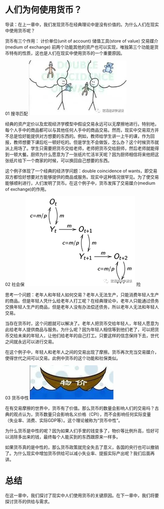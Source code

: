 # 人们为何使用货币？

导读：在上一章中，我们发现货币在经典理论中是没有价值的。为什么人们在现实中使用货币呢？

货币有三个作用：
计价单位(unit of account)
储值工具(store of value)
交易媒介(medium of exchange)
前两个功能其他的资产也可以实现，唯独第三个功能是货币特有的性质，这也是人们在现实中使用货币的一个重要原因。

01 
搜寻匹配
![daca0baf1beef2113577855134996739](assets/daca0baf1beef2113577855134996739.jpg)


经典的资产定价以及宏观经济学模型中假设交易永远可以无摩擦地进行。特别地，每个人手中的商品都可以与其他任何人手中的商品交易。然而，现实中交易双方并不总是恰好能提供对方想要的东西的。例如，教师给学生讲一上午的课，作为回报，教师想要下课后吃一顿好吃的。但是学生不会做饭，怎么办？这个时候货币就派上用场了。学生只需要把货币交给老师，老师把货币交给厨师，然后老师就能得到一顿大餐。厨师为什么愿意为了一张纸片忙活半天呢？因为厨师相信将来他把这张纸片给下一个商家的时候，可以换回自己想要的东西。

这个例子体现了一个经典的经济学问题：double coincidence of wants，即交易双方都恰好想要对方能够提供的商品或服务。现实中这种情况很罕见。为了使交易能够顺利进行，人们发明了货币。在这个例子中，货币发挥了交易媒介(medium of exchange)的作用。


02 
社会保
![bd68fbbf6ecb96ed6f8586ca624d5af2](assets/bd68fbbf6ecb96ed6f8586ca624d5af2.jpg)
险


思考一个问题：老年人和年轻人如何交易？老年人无法生产，只能消费年轻人生产的商品。但是年轻人凭什么给老年人打工呢？在经典理论中，老年人只能通过债务交换年轻人生产的商品，但是老年人没有办法偿还债务，所以老年人无法和年轻人交易。

当存在货币时，这个问题就可以解决了。老年人把货币交给年轻人，年轻人愿意为此给老年人提供商品与服务。为什么呢？因为年轻人相信等到他们老了，可以把货币交给未来的年轻人，让他们给老年的自己打工。只要这样的信念保持下去，世代之间就永远可以进行交易。

在这个例子中，年轻人和老年人之间的交易出现了摩擦。货币再次充当交易媒介，使得世代之间可以交易。此例中货币的这个功能和社保类似。


03 
货币中性
![87ef2e549002d83da943f1910d089199](assets/87ef2e549002d83da943f1910d089199.jpg)



在有交易摩擦的世界中，货币有了价值。那么货币的数量会影响人们的交易吗？古典的观点认为，货币数量只会影响名义价格（CPI），而不会影响任何实际变量（失业率、消费、实际GDP等）。这个理论被称为“货币中性”。

为什么货币是中性的呢？因为如果人们手里的钱变多了，物价等比例升高，恰好可以消除多出来的钱，最终每个人能买到的东西跟原来一样多。

如果货币真的是中性的，那么货币政策就完全失去了意义，各国的央行也可以撤销了。为什么现实中增加货币供给可以减小失业率、提振实际产出呢？我们后面再讲。
# 总结
在这一章中，我们探讨了现实中人们使用货币的关键原因。在下一章中，我们将要探讨货币的供给与需求。